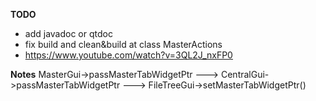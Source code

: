 **TODO**
- add javadoc or qtdoc
- fix build and clean&build at class MasterActions
- https://www.youtube.com/watch?v=3QL2J_nxFP0

**Notes**
MasterGui->passMasterTabWidgetPtr ---> CentralGui->passMasterTabWidgetPtr ---> FileTreeGui->setMasterTabWidgetPtr()
